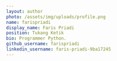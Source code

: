```yaml
---
layout: author
photo: /assets/img/uploads/profile.png
name: farispriadi
display_name: Faris Priadi
position: Tukang Ketik
bio: Programmer Python.
github_username: farispriadi
linkedin_username: faris-priadi-9ba17245
---
```


